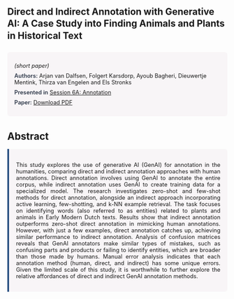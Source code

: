 
<style>    
    h2 {
        margin-top: 0;
        margin-bottom: 1.5rem;
        line-height: 1.3;
    }
    
    h3 {
        margin-top: 2rem;
        margin-bottom: 1rem;
        font-size: 1.4rem;
        font-weight:bold;
    }
    
    .metadata {
        background-color: rgba(96,24,67,0.03);
        padding: 1rem;
        font-size:0.8rem;
        border-radius: 6px;
        margin-bottom: 2rem;
    }
    
    .metadata p {
        margin: 0.5rem 0;
    }
    
    .abstract {
        text-align: justify;
        font-size:0.8rem;
        padding: 1rem;
        background-color: rgba(96,24,67,0.03);
        border-left: 4px solid #2c5282;
        border-radius: 0 6px 6px 0;
    }
    
    strong {
        color: #2d3748;
        font-weight: 600;
    }
</style>
<main role="main">
<h2>Direct and Indirect Annotation with Generative AI: A Case Study into Finding Animals and Plants in Historical Text</h2>

<section class="metadata">
<p style='font-size:0.8rem'><i>(short paper)</i></p>
<p><strong>Authors:</strong> Arjan van Dalfsen, Folgert Karsdorp, Ayoub Bagheri, Dieuwertje Mentink, Thirza van Engelen and Els Stronks</p>
<p><strong>Presented in</strong> <a href="/programme/#session6A">Session 6A: Annotation</a></p>
<p><strong>Paper:</strong> <a href="https://ceur-ws.org/Vol-3834/paper74.pdf">Download PDF</a></p>
</section>

<section>
<h3>Abstract</h3>
<div class="abstract">
<p>This study explores the use of generative AI (GenAI) for annotation in the humanities, comparing direct and indirect annotation approaches with human annotations. Direct annotation involves using GenAI to annotate the entire corpus, while indirect annotation uses GenAI to create training data for a specialized model. The research investigates zero-shot and few-shot methods for direct annotation, alongside an indirect approach incorporating active learning, few-shotting, and k-NN example retrieval. The task focuses on identifying words (also referred to as entities) related to plants and animals in Early Modern Dutch texts. Results show that indirect annotation outperforms zero-shot direct annotation in mimicking human annotations. However, with just a few examples, direct annotation catches up, achieving similar performance to indirect annotation. Analysis of confusion matrices reveals that GenAI annotators make similar types of mistakes, such as confusing parts and products or failing to identify entities, which are broader than those made by humans. Manual error analysis indicates that each annotation method (human, direct, and indirect) has some unique errors. Given the limited scale of this study, it is worthwhile to further explore the relative affordances of direct and indirect GenAI annotation methods.</p>
</div>
</section>
</main>